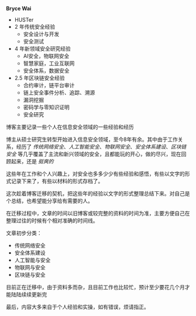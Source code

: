**Bryce Wai**

- HUSTer
- 2 年传统安全经验
  - 安全设计与开发
  - 安全测试
- 4 年新领域安全研究经验
  - AI安全，物联网安全
  - 智慧家庭，工业互联网
  - 安全体系，数据安全
- 2.5 年区块链安全经验
  - 合约审计，链平台审计
  - 链上安全事件分析、追踪、溯源
  - 漏洞挖掘
  - 密码学与零知识证明
  - 安全研究

博客主要记录一些个人在信息安全领域的一些经验和经历

博主从硕士研究生转型开始进入信息安全领域，至今8年有余。其中由于工作关系，经历了 _传统网络安全_、_人工智能安全_、_物联网安全_、_安全体系建设_、_区块链安全_ 等几乎覆盖了主流和新兴领域的安全，且都能玩的开心，做的尽兴，现在回顾起来，还是 _挺爽的_

这些年在工作和个人兴趣上，对安全也多多少少有些经验和感悟，有些以文字的形式记录下来了，有些以材料的形式存档了。

这次趁着博客迁移的契机，把这些年的经验以文字的形式整理总结下来。对自己是个总结，也希望能分享给有需要的人。

在迁移过程中，文章的时间以旧博客或较完整的资料的时间为准，主要方便自己在整理过往的时候有个相对准确的时间线。

文章初步分类：  

- 传统网络安全
- 安全体系建设
- 人工智能与安全
- 物联网与安全
- 区块链与安全

目前正在迁移中，由于资料多而杂，且目前工作也比较忙，预计至少要花几个月才能陆陆续续更新完

最后，内容大多来自于个人经验和实操，如有错误，烦请指正。
